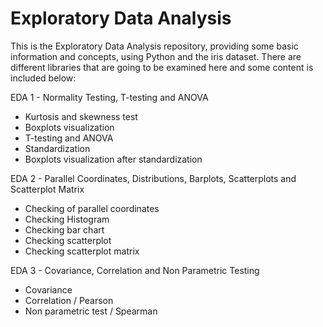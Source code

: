 # Exploratory Data Analysis

This is the Exploratory Data Analysis repository, providing some basic information and concepts, using Python and the iris dataset. There are different libraries that are going to be examined here and some content is included below:

EDA 1 - Normality Testing, T-testing and ANOVA
- Kurtosis and skewness test
- Boxplots visualization
- T-testing and ANOVA
- Standardization
- Boxplots visualization after standardization


EDA 2 - Parallel Coordinates, Distributions, Barplots, Scatterplots and Scatterplot Matrix
- Checking of parallel coordinates
- Checking Histogram
- Checking bar chart
- Checking scatterplot
- Checking scatterplot matrix

EDA 3 - Covariance, Correlation and Non Parametric Testing
- Covariance
- Correlation / Pearson
- Non parametric test / Spearman
